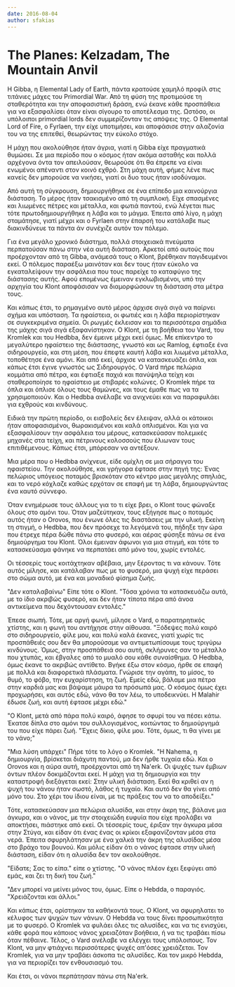 ```yaml
---
date: 2016-08-04
author: sfakias
---
```

# The Planes: Kelzadam, The Mountain Anvil

Η Gibba, η Elemental Lady of Earth, πάντα κρατούσε χαμηλό προφίλ στις τιτάνιες
μάχες του Primordial War. Από τη φύση της προτιμούσε τη σταθερότητα και την
αποφασιστική δράση, ενώ έκανε κάθε προσπάθεια για να εξασφαλίσει όταν είναι
σίγουρο το αποτέλεσμα της. Ωστόσο, οι υπόλοιποι primordial lords δεν
συμμερίζονταν τις απόψεις της. Ο Elemental Lord of Fire, ο Fyrlaen, την είχε
υποτιμήσει, και αποφάσισε στην αλαζονία του να της επιτεθεί, θεωρώντας την
εύκολο στόχο.

Η μάχη που ακολούθησε ήταν άγρια, γιατί η Gibba είχε πραγματικά θυμώσει. Σε
μια περίοδο που ο κόσμος ήταν ακόμα ασταθής και πολλά αρχέγονα όντα τον
απειλούσαν, θεωρούσε ότι θα έπρεπε να είναι ενωμένοι απέναντι στον κοινό
εχθρό. Στη μάχη αυτή, φήμες λένε πως κανείς δεν μπορούσε να νικήσει, γιατί οι
δυο τους ήταν ισοδύναμοι.

Από αυτή τη σύγκρουση, δημιουργήθηκε σε ένα επίπεδο μια καινούργια διάσταση.
Το μέρος ήταν τσακισμένο από τη συμπλοκή. Είχε σπασμένες και λιωμένες πέτρες
και μέταλλα, και φωτιά παντού, ενώ λέγεται πως τότε πρωτοδημιουργήθηκε η λάβα
και το μάγμα. Έπειτα από λίγο, η μάχη σταμάτησε, γιατί μέχρι και ο Fyrlaen
στην έπαρσή του κατάλαβε πως διακινδύνευε τα πάντα άν συνέχιζε αυτόν τον
πόλεμο.

Για ένα μεγάλο χρονικό διάστημα, πολλά στοιχειακά πνεύματα περπατούσαν πάνω
στην νέα αυτή διάσταση. Αρκετοί από αυτούς που προέρχονταν από τη Gibba,
ανάμεσά τους ο Κlont, βρέθηκαν παγιδευμένοι εκεί. Ο πόλεμος παραέξω μαινόταν
και δεν τους ήταν εύκολο να εγκαταλείψουν την ασφάλεια που τους παρείχε το
καταφύγιο της διάστασης αυτής. Αφού επομένως έμειναν εγκλωβισμένοι, υπό την
αρχηγία του Klont αποφάσισαν να διαμορφώσουν τη διάσταση στα μέτρα τους.

Και κάπως έτσι, το ρημαγμένο αυτό μέρος άρχισε σιγά σιγά να παίρνει σχήμα και
υπόσταση. Τα ηφαίστεια, οι φωτιές και η λάβα περιορίστηκαν σε συγκεκριμένα
σημεία. Οι ρωγμές έκλεισαν και τα περισσότερα σημάδια της μάχης σιγά σιγά
εξαφανίστηκαν. Ο Klont, με τη βοήθεια του Vard, του Kromlek και του Hedbba,
δεν έμεινε μέχρι εκεί όμως. Με επίκεντρο το μεγαλύτερο ηφαίστειο της
διάστασης, γνωστό και ως Ramlog, έφτιαξε ένα σιδηρουργείο, και στη μέση, που
έπεφτε καυτή λάβα και λιωμένα μέταλλα, τοποθέτησε ένα αμόνι. Και από εκεί,
άρχισε να κατασκευάζει όπλα, και κάπως έτσι έγινε γνωστός ως Σιδηρουργός. Ο
Vard πήρε πελώρια κομμάτια από πέτρα, και έφτιαξε παχιά και πανύψηλα τείχη και
σταθεροποίησε το ηφαίστειο με στιβαρές κολώνες. Ο Kromlek πήρε τα όπλα και
όπλισε όλους τους θαμώνες, και τους έμαθε πως να τα χρησιμοποιούν. Και ο
Hedbba ανέλαβε να ανιχνεύει και να παραφυλάει για εχθρούς και κινδύνους.

Ειδικά την πρώτη περίοδο, οι εισβολείς δεν έλειψαν, αλλά οι κάτοικοι ήταν
αποφασισμένοι, θωρακισμένοι και καλά οπλισμένοι. Και για να εξασφαλίσουν την
ασφάλεια του μέρους, κατασκεύασαν πολεμικές μηχανές στα τείχη, και πέτρινους
κολοσσούς που έλιωναν τους επιτιθέμενους. Κάπως έτσι, μπόρεσαν να αντέξουν.

Μια μέρα που ο Hedbba ανίχνευε, είδε ομίχλη σε μια σήραγγα του ηφαιστείου. Την
ακολούθησε, και γρήγορα έφτασε στην πηγή της: Ένας πελώριος υπόγειος ποταμός
βρισκόταν στο κέντρο μιας μεγάλης σπηλιάς, και το νερό κόχλαζε καθώς ερχόταν
σε επαφή με τη λάβα, δημιουργώντας ένα καυτό σύννεφο.

Όταν ενημέρωσε τους άλλους για το τι είχε βρει, ο Klont τους φώναξε όλους στο
αμόνι του. Όταν μαζεύτηκαν, τους εξήγησε πως ο ποταμός αυτός ήταν o Orovos,
που ένωνε όλες τις διαστάσεις με την υλική. Εκείνη τη στιγμή, ο Hedbba, που
δεν πρόσεχε τα λεγόμενά του, πήδηξε την ώρα που έτρεχε πέρα δώθε πάνω στο
φυσερό, και αέρας φύσηξε πάνω σε ένα δημιούργημα του Klont. Όλοι έμειναν
άφωνοι για μια στιγμή, και τότε το κατασκεύασμα φάνηκε να περπατάει από μόνο
του, χωρίς εντολές.

Οι τέσσερίς τους κοιτάχτηκαν αβέβαια, μην ξέροντας τι να κάνουν. Τότε αυτός
μίλησε, και κατάλαβαν πως με το φυσερό, μια ψυχή είχε περάσει στο σώμα αυτό,
με ένα και μοναδικό φίσημα ζωής.

"Δεν καταλαβαίνω" Είπε τότε ο Klont. "Τόσα χρόνια τα κατασκευάζω αυτά, με το
ίδιο ακριβώς φυσερό, και δεν ήταν τίποτα πέρα από άνοα αντικείμενα που
δεχόντουσαν εντολές."

Έπεσε σιωπή. Τότε, με αργή φωνή, μίλησε ο Vard, ο παρατηρητικός χτίστης, και η
φωνή του αντήχησε στην αίθουσα. "Ξόδεψες πολύ καιρό στο σιδηρουργείο, φίλε
μου, και πολύ καλά έκανες, γιατί χωρίς τις προσπάθειές σου δεν θα μπορούσαμε
να αντιμετωπίσουμε τους τριγύρω κινδύνους. Όμως, στην προσπάθειά σου αυτή,
σκλήρυνες σαν το μέταλλο που χτυπάς, και έβγαλες από το μυαλό σου κάθε
συναίσθημα. Ο Hedbba, όμως έκανε το ακριβώς αντίθετο. Βγήκε έξω στον κόσμο,
ήρθε σε επαφή με πολλά και διαφορετικά πλάσματα. Γνώρισε την αγάπη, το μίσος,
το θυμό, το φόβο, την ευχαρίστηση, τη ζωή. Εμείς εδώ, βάλαμε μια πέτρα στην
καρδιά μας και βάψαμε μάυρα τα πρόσωπά μας. Ο κόσμος όμως έχει προχωρήσει, και
αυτός εδώ, νάνο θα τον λέω, το υποδεικνύει. Η Malahir έδωσε ζωή, και αυτή
έφτασε μέχρι εδώ."

"Ο Klont, μετά από πάρα πολύ καιρό, άφησε το σφυρί του να πέσει κάτω. Έκατσε
δίπλα στο αμόνι του συλλογισμένος, κοιτώντας το δημιούργημά του που είχε πάρει
ζωή. "Έχεις δίκιο, φίλε μου. Τότε, όμως, τι θα γίνει με το νάνο;"

"Μια λύση υπάρχει" Πήρε τότε το λόγο ο Kromlek. "Η Nahema, η δημιουργία,
βρίσκεται διάχυτη παντού, μα δεν ήρθε τυχαία εδώ. Και o Orovos και η αύρα
αυτή, προέρχονται από τη Na'erk. Οι ψυχές των έμβιων όντων πλέον δοκιμάζονται
εκεί. H μάχη για τη δημιουργία και την καταστροφή διεξάγεται εκεί: Στην υλική
διάσταση. Εκεί θα κριθεί αν η ψυχή του νάνου ήταν σωστό, λάθος ή τυχαίο. Και
αυτό δεν θα γίνει από μόνο του. Στο χέρι του ίδιου είναι, με τις πράξεις του
να το αποδείξει."

Τότε, κατασκεύασαν μια πελώρια αλυσίδα, και στην άκρη της, βάλανε μια άγκυρα,
και ο νάνος, με την στοιχειώδη ευφυία που είχε προλάβει να αποκτήσει, πιάστηκε
από εκεί. Οι τέσσερίς τους, έριξαν την άγκυρα μέσα στην Στύγα, και είδαν ότι
ένας ένας οι κρίκοι εξαφανίζονταν μέσα στα νερά. Έπειτα σφυρηλάτησαν με ένα
χαλκά την άκρη της αλυσίδας μέσα στο βράχο του βουνού. Και μόλις είδαν ότι ο
νάνος έφτασε στην υλική διάσταση, είδαν ότι η αλυσίδα δεν τον ακολούθησε.

"Είδατε; Σας το είπα." είπε ο χτίστης. "Ο νάνος πλέον έχει ξεφύγει από εμάς,
και ζει τη δική του ζωή."

"Δεν μπορεί να μείνει μόνος του, όμως. Είπε ο Hebdda, o παραγιός. "Χρειάζονται
και άλλοι."

Και κάπως έτσι, ορίστηκαν τα καθήκοντά τους. Ο Klont, να σφυρηλατει το κέλυφος
των ψυχών των νάνων. Ο Hebdda να τους δίνει προσωπικότητα με το φυσερό. Ο
Kromlek να φυλάει όλες τις αλυσίδες, και να τις ενισχύει, κάθε φορά που
κάποιος νάνος χρειαζόταν βοήθεια, ή να τις τραβάει πίσω όταν πέθαινε. Τέλος, ο
Vard ανέλαβε να ελέγχει τους υπόλοιπους. Τον Klont, να μην φτιάχνει
περισσότερες ψυχές απ'όσες χρειάζεται. Τον Kromlek, για να μην τραβάει άσκοπα
τις αλυσίδες. Και τον μικρό Hebdda, για να περιορίζει τον ενθουσιασμό του.

Και έτσι, οι νάνοι περπάτησαν πάνω στη Na'erk.

